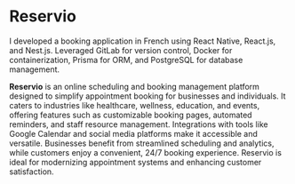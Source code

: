 # Reservio
I developed a booking application in French using React Native, React.js, and Nest.js. Leveraged GitLab for version control, Docker for containerization, Prisma for ORM, and PostgreSQL for database management. 

**Reservio** is an online scheduling and booking management platform designed to simplify appointment booking for businesses and individuals. It caters to industries like healthcare, wellness, education, and events, offering features such as customizable booking pages, automated reminders, and staff resource management. Integrations with tools like Google Calendar and social media platforms make it accessible and versatile. Businesses benefit from streamlined scheduling and analytics, while customers enjoy a convenient, 24/7 booking experience. Reservio is ideal for modernizing appointment systems and enhancing customer satisfaction.
